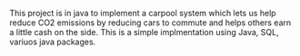 This project is in java to implement a carpool system which lets us help reduce CO2 emissions by reducing cars to commute and helps others earn a little cash on the side. This is a simple implmentation using Java, SQL, variuos java packages.
